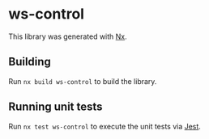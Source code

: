 # ws-control

This library was generated with [Nx](https://nx.dev).

## Building

Run `nx build ws-control` to build the library.

## Running unit tests

Run `nx test ws-control` to execute the unit tests via [Jest](https://jestjs.io).
